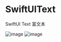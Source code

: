 # SwiftUIText
SwiftUI  Text 富文本


![image](https://github.com/zhaoquntao/SwiftUIText/tree/main/Image/1.jpg)
![image](https://github.com/zhaoquntao/SwiftUIText/tree/main/Image/2.jpg)
